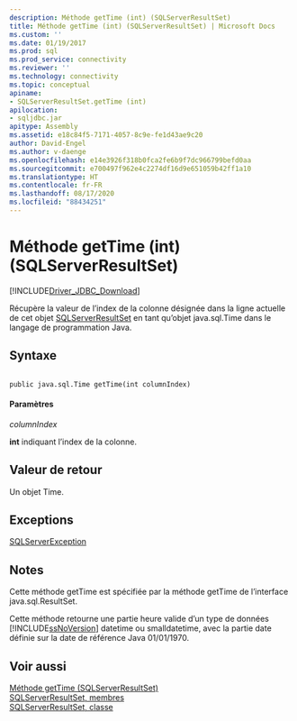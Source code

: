 ```yaml
---
description: Méthode getTime (int) (SQLServerResultSet)
title: Méthode getTime (int) (SQLServerResultSet) | Microsoft Docs
ms.custom: ''
ms.date: 01/19/2017
ms.prod: sql
ms.prod_service: connectivity
ms.reviewer: ''
ms.technology: connectivity
ms.topic: conceptual
apiname:
- SQLServerResultSet.getTime (int)
apilocation:
- sqljdbc.jar
apitype: Assembly
ms.assetid: e18c84f5-7171-4057-8c9e-fe1d43ae9c20
author: David-Engel
ms.author: v-daenge
ms.openlocfilehash: e14e3926f318b0fca2fe6b9f7dc966799befd0aa
ms.sourcegitcommit: e700497f962e4c2274df16d9e651059b42ff1a10
ms.translationtype: HT
ms.contentlocale: fr-FR
ms.lasthandoff: 08/17/2020
ms.locfileid: "88434251"
---
```

# <a name="gettime-method-int-sqlserverresultset"></a>Méthode getTime (int) (SQLServerResultSet)
[!INCLUDE[Driver_JDBC_Download](../../../includes/driver_jdbc_download.md)]

  Récupère la valeur de l’index de la colonne désignée dans la ligne actuelle de cet objet [SQLServerResultSet](../../../connect/jdbc/reference/sqlserverresultset-class.md) en tant qu’objet java.sql.Time dans le langage de programmation Java.  
  
## <a name="syntax"></a>Syntaxe  
  
```  
  
public java.sql.Time getTime(int columnIndex)  
```  
  
#### <a name="parameters"></a>Paramètres  
 *columnIndex*  
  
 **int** indiquant l’index de la colonne.  
  
## <a name="return-value"></a>Valeur de retour  
 Un objet Time.  
  
## <a name="exceptions"></a>Exceptions  
 [SQLServerException](../../../connect/jdbc/reference/sqlserverexception-class.md)  
  
## <a name="remarks"></a>Notes  
 Cette méthode getTime est spécifiée par la méthode getTime de l’interface java.sql.ResultSet.  
  
 Cette méthode retourne une partie heure valide d’un type de données [!INCLUDE[ssNoVersion](../../../includes/ssnoversion-md.md)] datetime ou smalldatetime, avec la partie date définie sur la date de référence Java 01/01/1970.  
  
## <a name="see-also"></a>Voir aussi  
 [Méthode getTime &#40;SQLServerResultSet&#41;](../../../connect/jdbc/reference/gettime-method-sqlserverresultset.md)   
 [SQLServerResultSet, membres](../../../connect/jdbc/reference/sqlserverresultset-members.md)   
 [SQLServerResultSet, classe](../../../connect/jdbc/reference/sqlserverresultset-class.md)  
  
  
